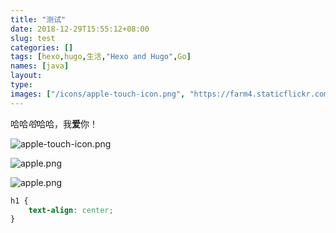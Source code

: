 ```yaml
---
title: "测试"
date: 2018-12-29T15:55:12+08:00
slug: test
categories: []
tags: [hexo,hugo,生活,"Hexo and Hugo",Go]
names: [java]
layout:
type:
images: ["/icons/apple-touch-icon.png", "https://farm4.staticflickr.com/3894/15008518202-c265dfa55f-h.jpg"]
---
```


哈哈*哈*哈哈，我**爱**你！

![apple-touch-icon.png](/icons/apple-touch-icon.png "jfkajf")

![apple.png](/apple-touch-icon.png)

![apple.png](https://farm4.staticflickr.com/3894/15008518202-c265dfa55f-h.jpg)

```css
h1 {
    text-align: center;
}
```
